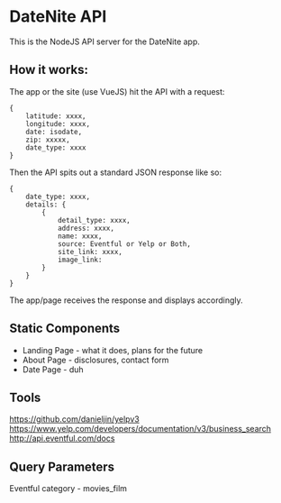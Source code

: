 # DateNite API

This is the NodeJS API server for the DateNite app.

## How it works:

The app or the site (use VueJS) hit the API with a request:

``` 
{
    latitude: xxxx,
    longitude: xxxx,
    date: isodate,
    zip: xxxxx,
    date_type: xxxx
}
```

Then the API spits out a standard JSON response like so:

```
{    
    date_type: xxxx,
    details: {
        {
            detail_type: xxxx,
            address: xxxx,
            name: xxxx,
            source: Eventful or Yelp or Both,
            site_link: xxxx,
            image_link: 
        }
    }
}
```

The app/page receives the response and displays accordingly.

## Static Components

* Landing Page - what it does, plans for the future
* About Page - disclosures, contact form
* Date Page - duh

## Tools

https://github.com/danieljin/yelpv3
https://www.yelp.com/developers/documentation/v3/business_search
http://api.eventful.com/docs

## Query Parameters

Eventful category - movies_film




